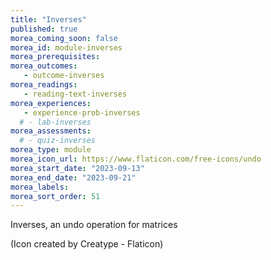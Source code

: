 ```yaml
---
title: "Inverses"
published: true
morea_coming_soon: false
morea_id: module-inverses
morea_prerequisites:
morea_outcomes:
   - outcome-inverses
morea_readings:
   - reading-text-inverses
morea_experiences:
   - experience-prob-inverses
  # - lab-inverses
morea_assessments:
  # - quiz-inverses
morea_type: module
morea_icon_url: https://www.flaticon.com/free-icons/undo
morea_start_date: "2023-09-13"
morea_end_date: "2023-09-21"
morea_labels:
morea_sort_order: 51
---
```


Inverses, an undo operation for matrices

(Icon created by Creatype - Flaticon)
